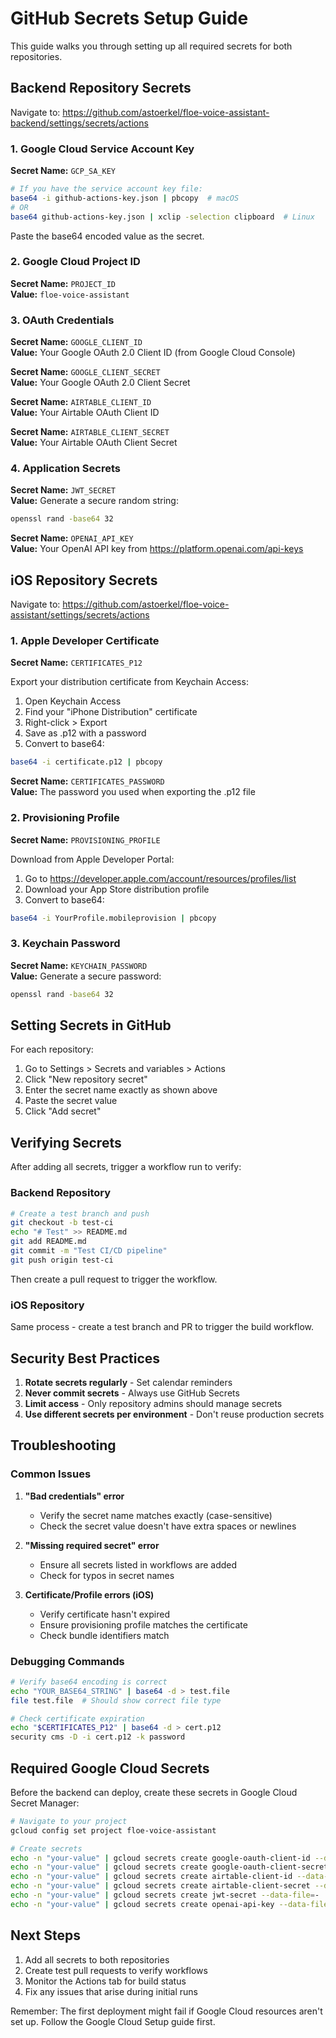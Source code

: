 # GitHub Secrets Setup Guide

This guide walks you through setting up all required secrets for both repositories.

## Backend Repository Secrets

Navigate to: https://github.com/astoerkel/floe-voice-assistant-backend/settings/secrets/actions

### 1. Google Cloud Service Account Key

**Secret Name:** `GCP_SA_KEY`

```bash
# If you have the service account key file:
base64 -i github-actions-key.json | pbcopy  # macOS
# OR
base64 github-actions-key.json | xclip -selection clipboard  # Linux
```

Paste the base64 encoded value as the secret.

### 2. Google Cloud Project ID

**Secret Name:** `PROJECT_ID`  
**Value:** `floe-voice-assistant`

### 3. OAuth Credentials

**Secret Name:** `GOOGLE_CLIENT_ID`  
**Value:** Your Google OAuth 2.0 Client ID (from Google Cloud Console)

**Secret Name:** `GOOGLE_CLIENT_SECRET`  
**Value:** Your Google OAuth 2.0 Client Secret

**Secret Name:** `AIRTABLE_CLIENT_ID`  
**Value:** Your Airtable OAuth Client ID

**Secret Name:** `AIRTABLE_CLIENT_SECRET`  
**Value:** Your Airtable OAuth Client Secret

### 4. Application Secrets

**Secret Name:** `JWT_SECRET`  
**Value:** Generate a secure random string:
```bash
openssl rand -base64 32
```

**Secret Name:** `OPENAI_API_KEY`  
**Value:** Your OpenAI API key from https://platform.openai.com/api-keys

## iOS Repository Secrets

Navigate to: https://github.com/astoerkel/floe-voice-assistant/settings/secrets/actions

### 1. Apple Developer Certificate

**Secret Name:** `CERTIFICATES_P12`

Export your distribution certificate from Keychain Access:
1. Open Keychain Access
2. Find your "iPhone Distribution" certificate
3. Right-click > Export
4. Save as .p12 with a password
5. Convert to base64:
```bash
base64 -i certificate.p12 | pbcopy
```

**Secret Name:** `CERTIFICATES_PASSWORD`  
**Value:** The password you used when exporting the .p12 file

### 2. Provisioning Profile

**Secret Name:** `PROVISIONING_PROFILE`

Download from Apple Developer Portal:
1. Go to https://developer.apple.com/account/resources/profiles/list
2. Download your App Store distribution profile
3. Convert to base64:
```bash
base64 -i YourProfile.mobileprovision | pbcopy
```

### 3. Keychain Password

**Secret Name:** `KEYCHAIN_PASSWORD`  
**Value:** Generate a secure password:
```bash
openssl rand -base64 32
```

## Setting Secrets in GitHub

For each repository:

1. Go to Settings > Secrets and variables > Actions
2. Click "New repository secret"
3. Enter the secret name exactly as shown above
4. Paste the secret value
5. Click "Add secret"

## Verifying Secrets

After adding all secrets, trigger a workflow run to verify:

### Backend Repository
```bash
# Create a test branch and push
git checkout -b test-ci
echo "# Test" >> README.md
git add README.md
git commit -m "Test CI/CD pipeline"
git push origin test-ci
```

Then create a pull request to trigger the workflow.

### iOS Repository
Same process - create a test branch and PR to trigger the build workflow.

## Security Best Practices

1. **Rotate secrets regularly** - Set calendar reminders
2. **Never commit secrets** - Always use GitHub Secrets
3. **Limit access** - Only repository admins should manage secrets
4. **Use different secrets per environment** - Don't reuse production secrets

## Troubleshooting

### Common Issues

1. **"Bad credentials" error**
   - Verify the secret name matches exactly (case-sensitive)
   - Check the secret value doesn't have extra spaces or newlines

2. **"Missing required secret" error**
   - Ensure all secrets listed in workflows are added
   - Check for typos in secret names

3. **Certificate/Profile errors (iOS)**
   - Verify certificate hasn't expired
   - Ensure provisioning profile matches the certificate
   - Check bundle identifiers match

### Debugging Commands

```bash
# Verify base64 encoding is correct
echo "YOUR_BASE64_STRING" | base64 -d > test.file
file test.file  # Should show correct file type

# Check certificate expiration
echo "$CERTIFICATES_P12" | base64 -d > cert.p12
security cms -D -i cert.p12 -k password
```

## Required Google Cloud Secrets

Before the backend can deploy, create these secrets in Google Cloud Secret Manager:

```bash
# Navigate to your project
gcloud config set project floe-voice-assistant

# Create secrets
echo -n "your-value" | gcloud secrets create google-oauth-client-id --data-file=-
echo -n "your-value" | gcloud secrets create google-oauth-client-secret --data-file=-
echo -n "your-value" | gcloud secrets create airtable-client-id --data-file=-
echo -n "your-value" | gcloud secrets create airtable-client-secret --data-file=-
echo -n "your-value" | gcloud secrets create jwt-secret --data-file=-
echo -n "your-value" | gcloud secrets create openai-api-key --data-file=-
```

## Next Steps

1. Add all secrets to both repositories
2. Create test pull requests to verify workflows
3. Monitor the Actions tab for build status
4. Fix any issues that arise during initial runs

Remember: The first deployment might fail if Google Cloud resources aren't set up. Follow the Google Cloud Setup guide first.
